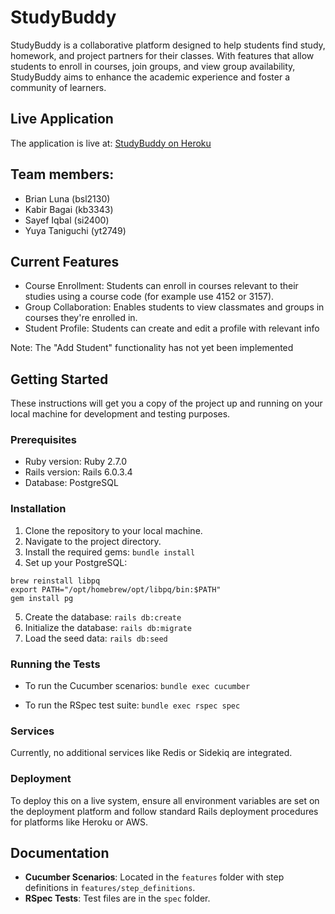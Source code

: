 # StudyBuddy

StudyBuddy is a collaborative platform designed to help students find study, homework, and project partners for their classes. With features that allow students to enroll in courses, join groups, and view group availability, StudyBuddy aims to enhance the academic experience and foster a community of learners.

## Live Application

The application is live at: [StudyBuddy on Heroku](https://stark-headland-66813-685e9c0117bd.herokuapp.com)

## Team members:

- Brian Luna (bsl2130)
- Kabir Bagai (kb3343)
- Sayef Iqbal (si2400)
- Yuya Taniguchi (yt2749)

## Current Features

- Course Enrollment: Students can enroll in courses relevant to their studies using a course code (for example use 4152 or 3157).
- Group Collaboration: Enables students to view classmates and groups in courses they're enrolled in.
- Student Profile: Students can create and edit a profile with relevant info

Note: The "Add Student" functionality has not yet been implemented
## Getting Started

These instructions will get you a copy of the project up and running on your local machine for development and testing purposes.

### Prerequisites

- Ruby version: Ruby 2.7.0
- Rails version: Rails 6.0.3.4
- Database: PostgreSQL

### Installation

1. Clone the repository to your local machine.
2. Navigate to the project directory.
3. Install the required gems: `bundle install`
4. Set up your PostgreSQL:
```
brew reinstall libpq
export PATH="/opt/homebrew/opt/libpq/bin:$PATH"
gem install pg
```
5. Create the database: `rails db:create`
6. Initialize the database: `rails db:migrate`
7. Load the seed data: `rails db:seed`


### Running the Tests

- To run the Cucumber scenarios:
`bundle exec cucumber`

- To run the RSpec test suite:
`bundle exec rspec spec`



### Services

Currently, no additional services like Redis or Sidekiq are integrated.

### Deployment

To deploy this on a live system, ensure all environment variables are set on the deployment platform and follow standard Rails deployment procedures for platforms like Heroku or AWS.

## Documentation

- **Cucumber Scenarios**: Located in the `features` folder with step definitions in `features/step_definitions`.
- **RSpec Tests**: Test files are in the `spec` folder.


